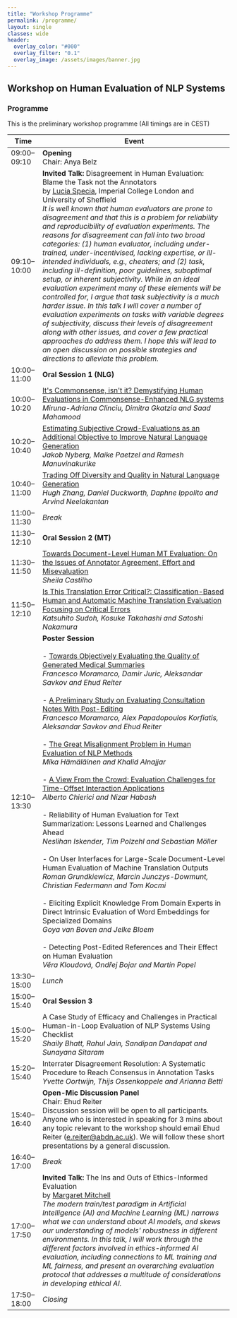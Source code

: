 ```yaml
---
title: "Workshop Programme"
permalink: /programme/
layout: single
classes: wide
header:
  overlay_color: "#000"
  overlay_filter: "0.1"
  overlay_image: /assets/images/banner.jpg
---
```


## Workshop on Human Evaluation of NLP Systems

### Programme
This is the preliminary workshop programme (All timings are in CEST)

| Time          | Event                                |
| ------------- | ------------------------------------ |
| 09:00–09:10 | **Opening** <br> Chair: Anya Belz <br>  |
| 09:10–10:00 | **Invited Talk:** Disagreement in Human Evaluation: Blame the Task not the Annotators<br>by [Lucia Specia](https://www.imperial.ac.uk/people/l.specia), Imperial College London and University of Sheffield<br><em> It is well known that human evaluators are prone to disagreement and that this is a problem for reliability and reproducibility of evaluation experiments. The reasons for disagreement can fall into two broad categories: (1) human evaluator, including under-trained, under-incentivised, lacking expertise, or ill-intended individuals, e.g., cheaters; and (2) task, including ill-definition, poor guidelines, suboptimal setup, or inherent subjectivity. While in an ideal evaluation experiment many of these elements will be controlled for, I argue that task subjectivity is a much harder issue. In this talk I will cover a number of evaluation experiments on tasks with variable degrees of subjectivity, discuss their levels of disagreement along with other issues, and cover a few practical approaches do address them. I hope this will lead to an open discussion on possible strategies and directions to alleviate this problem.</em>  |
| 10:00–11:00 | **Oral Session 1 (NLG)**             |
| 10:00–10:20 | [It's Commonsense, isn't it? Demystifying Human Evaluations in Commonsense-Enhanced NLG systems](../papers/2021.humeval-1.1.pdf) <br> *Miruna-Adriana Clinciu, Dimitra Gkatzia and Saad Mahamood* |
| 10:20–10:40 | [Estimating Subjective Crowd-Evaluations as an Additional Objective to Improve Natural Language Generation](../papers/2021.humeval-1.2.pdf) <br> *Jakob Nyberg, Maike Paetzel and Ramesh Manuvinakurike* |
| 10:40–11:00 | [Trading Off Diversity and Quality in Natural Language Generation](../papers/2021.humeval-1.3.pdf) <br> *Hugh Zhang, Daniel Duckworth, Daphne Ippolito and Arvind Neelakantan* |
| 11:00–11:30 | *Break*                              |
| 11:30–12:10 | **Oral Session 2 (MT)**              |
| 11:30–11:50 | [Towards Document-Level Human MT Evaluation: On the Issues of Annotator Agreement, Effort and Misevaluation](../papers/2021.humeval-1.4.pdf) <br> *Sheila Castilho* |
| 11:50–12:10 | [Is This Translation Error Critical?: Classification-Based Human and Automatic Machine Translation Evaluation Focusing on Critical Errors](../papers/2021.humeval-1.5.pdf) <br> *Katsuhito Sudoh, Kosuke Takahashi and Satoshi Nakamura* |
| 12:10–13:30 | **Poster Session** <br><br>- [Towards Objectively Evaluating the Quality of Generated Medical Summaries](../papers/2021.humeval-1.6.pdf) <br> *Francesco Moramarco, Damir Juric, Aleksandar Savkov and Ehud Reiter* <br><br>- [A Preliminary Study on Evaluating Consultation Notes With Post-Editing](../papers/2021.humeval-1.7.pdf) <br> *Francesco Moramarco, Alex Papadopoulos Korfiatis, Aleksandar Savkov and Ehud Reiter* <br><br>- [The Great Misalignment Problem in Human Evaluation of NLP Methods](../papers/2021.humeval-1.8.pdf) <br> *Mika Hämäläinen and Khalid Alnajjar* <br><br>- [A View From the Crowd: Evaluation Challenges for Time-Offset Interaction Applications](../papers/2021.humeval-1.9.pdf) <br> *Alberto Chierici and Nizar Habash*<br><br>- Reliability of Human Evaluation for Text Summarization: Lessons Learned and Challenges Ahead <br> *Neslihan Iskender, Tim Polzehl and Sebastian Möller*<br><br>- On User Interfaces for Large-Scale Document-Level Human Evaluation of Machine Translation Outputs <br> *Roman Grundkiewicz, Marcin Junczys-Dowmunt, Christian Federmann and Tom Kocmi*<br><br>- Eliciting Explicit Knowledge From Domain Experts in Direct Intrinsic Evaluation of Word Embeddings for Specialized Domains <br> *Goya van Boven and Jelke Bloem*<br><br>- Detecting Post-Edited References and Their Effect on Human Evaluation <br> *Věra Kloudová, Ondřej Bojar and Martin Popel* |
| 13:30–15:00 | *Lunch*                              |
| 15:00–15:40 | **Oral Session 3**                   |
| 15:00–15:20 | A Case Study of Efficacy and Challenges in Practical Human-in-Loop Evaluation of NLP Systems Using Checklist <br> *Shaily Bhatt, Rahul Jain, Sandipan Dandapat and Sunayana Sitaram* |
| 15:20–15:40 | Interrater Disagreement Resolution: A Systematic Procedure to Reach Consensus in Annotation Tasks <br> *Yvette Oortwijn, Thijs Ossenkoppele and Arianna Betti* |
| 15:40–16:40 | **Open-Mic Discussion Panel** <br> Chair: Ehud Reiter <br> Discussion session will be open to all participants. Anyone who is interested in speaking for 3 mins about any topic relevant to the workshop should email Ehud Reiter (<e.reiter@abdn.ac.uk>).  We will follow these short presentations by a general discussion.  |
| 16:40–17:00 | *Break*                              |
| 17:00–17:50 | **Invited Talk:** The Ins and Outs of Ethics-Informed Evaluation <br>by [Margaret Mitchell](http://www.m-mitchell.com/)<br><em> The modern train/test paradigm in Artificial Intelligence (AI) and Machine Learning (ML) narrows what we can understand about AI models, and skews our understanding of models' robustness in different environments.  In this talk, I will work through the different factors involved in ethics-informed AI evaluation, including connections to ML training and ML fairness, and present an overarching evaluation protocol that addresses a multitude of considerations in developing ethical AI.</em>  |
| 17:50–18:00 | *Closing*                            |

